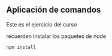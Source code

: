 ## Aplicación de comandos 

Este es el ejercicio del curso


recuerden instalar los paquetes de node 
````
npm install
````